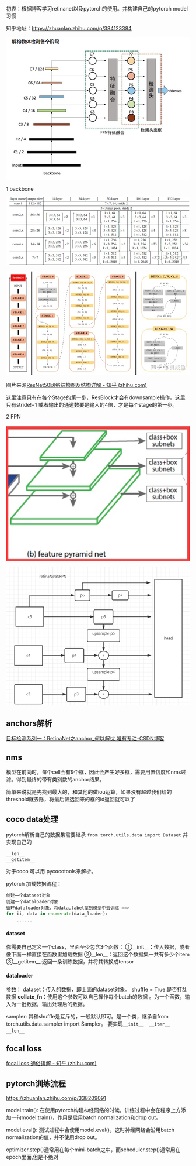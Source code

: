 初衷：根据博客学习retinanet以及pytorch的使用。并构建自己的pytorch model习惯

知乎地址：https://zhuanlan.zhihu.com/p/384123384

![image-20210713170452200](imgs/image-20210713170452200.png)

1 backbone

![preview](imgs/v2-3652f91ecc0683fa73d03fa99c26ab82_r.jpg)

![preview](imgs/v2-b1ac9497249c5de6b812b1af729f4c44_r.jpg)

图片来源[ResNet50网络结构图及结构详解 - 知乎 (zhihu.com)](https://zhuanlan.zhihu.com/p/353235794)

这里注意只有在每个Stage的第一步，ResBlock才会有downsample操作。这里只有stride!=1 或者输出的通道数要是输入的4倍，才是每个stage的第一步。

2 FPN

![image-20210713133235722](imgs/image-20210713133235722.png)

![image-20210713165336952](imgs/image-20210713165336952.png)

## anchors解析

[目标检测系列一：RetinaNet之anchor_何以解忧 唯有专注-CSDN博客](https://blog.csdn.net/qq_36251958/article/details/105024133)

## nms

模型在前向时，每个cell会有9个框，因此会产生好多框，需要用置信度和nms过滤。得到最终的带有类别数的anchor结果。

简单来说就是先找到最大的，和其他的做iou运算，如果没有超过我们给的threshold就去除，将最后筛选回来的框的id返回就可以了



## coco data处理

pytorch解析自己的数据集需要继承 `from torch.utils.data import Dataset` 并实现自己的

```
__len__
__getitem__
```

对于coco 可以用 pycocotools来解析。

pytorch 加载数据流程：

```python
创建一个dataset对象
创建一个dataloader对象
循环dataloader对象，将data,label拿到模型中去训练 ==> 
for ii, data in enumerate(data_loader):
	......
```

#### dataset

你需要自己定义一个class，里面至少包含3个函数：
①__init__：传入数据，或者像下面一样直接在函数里加载数据
②__len__：返回这个数据集一共有多少个item
③__getitem__:返回一条训练数据，并将其转换成tensor

#### dataloader

参数：
dataset：传入的数据，即上面的dataset对象。
shuffle = True:是否打乱数据
**collate_fn**：使用这个参数可以自己操作每个batch的数据 。为一个函数，输入为一批数据，输出处理后的数据。

sampler: 其和shuffle是互斥的，一般默认即可。是一个类，继承自from torch.utils.data.sampler import Sampler。 要实现`__init__  __iter__  __len__`

## focal loss

[focal loss 通俗讲解 - 知乎 (zhihu.com)](https://zhuanlan.zhihu.com/p/266023273)



## pytorch训练流程

https://zhuanlan.zhihu.com/p/338209091

model.train():
在使用pytorch构建神经网络的时候，训练过程中会在程序上方添加一句model.train()，作用是启用batch normalization和drop out。

model.eval():
测试过程中会使用model.eval()，这时神经网络会沿用batch normalization的值，并不使用drop out。



optimizer.step()通常用在每个mini-batch之中，而scheduler.step()通常用在epoch里面,但是不绝对

